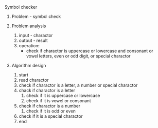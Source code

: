 Symbol checker

1. Problem - symbol check

2. Problem analysis

   1. input - charactor
   2. output - result
   3. operation:
      - check if charactor is uppercase or lowercase and consonant or vowel letters, even or odd digit, or special charactor

3. Algorithm design

   1. start
   2. read charactor
   3. check if charactor is a letter, a number or special charactor
   4. chack if charactor is a letter
      1. check if it is uppercase or lowercase
      2. check if it is vowel or consonant
   5. check if charactor is a number
      1. check if it is odd or even
   6. check if it is a special charactor
   7. end
